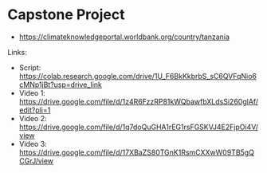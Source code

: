 # Capstone Project
- https://climateknowledgeportal.worldbank.org/country/tanzania

Links:
- Script: https://colab.research.google.com/drive/1U_F6BkKkbrbS_sC6QVFqNio6cMNp1jBt?usp=drive_link
- Video 1: https://drive.google.com/file/d/1z4R6FzzRP81kWQbawfbXLdsSi260glAf/edit?pli=1
- Video 2: https://drive.google.com/file/d/1q7doQuGHA1rEG1rsFGSKVJ4E2FjpOi4V/view
- Video 3: https://drive.google.com/file/d/17XBaZS80TGnK1RsmCXXwW09TB5gQCGrJ/view
